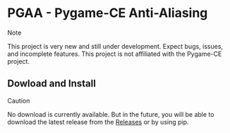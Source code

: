 # PGAA - Pygame-CE Anti-Aliasing

> [!NOTE]
> This project is very new and still under development. Expect bugs, issues, and incomplete features.
> This project is not affiliated with the Pygame-CE project.

## Dowload and Install

> [!CAUTION]
> No download is currently available. But in the future, you will be able to download the latest release from the [Releases](https://github.com/Iron-Sparrow/PGAA/releases) or by using pip.
